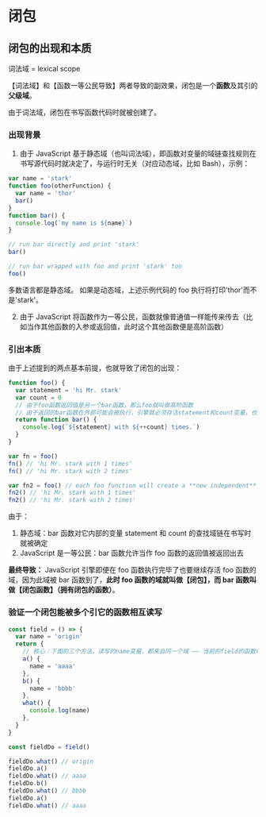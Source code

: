 # 闭包

## 闭包的出现和本质

词法域 = lexical scope

【词法域】和【函数一等公民导致】两者导致的副效果，闭包是一个**函数**及其引的**父级域**。

由于词法域，闭包在书写函数代码时就被创建了。

### 出现背景

1. 由于 JavaScript 基于静态域（也叫词法域），即函数对变量的域链查找规则在书写源代码时就决定了，与运行时无关（对应动态域，比如 Bash），示例：

```js
var name = 'stark'
function foo(otherFunction) {
  var name = 'thor'
  bar()
}
function bar() {
  console.log(`my name is ${name}`)
}

// run bar directly and print 'stark'
bar()

// run bar wrapped with foo and print 'stark' too
foo()
```

多数语言都是静态域。
如果是动态域，上述示例代码的 foo 执行将打印'thor'而不是'stark'。

2. 由于 JavaScript 将函数作为一等公民，函数就像普通值一样能传来传去（比如当作其他函数的入参或返回值，此时这个其他函数便是高阶函数）

### 引出本质

由于上述提到的两点基本前提，也就导致了闭包的出现：

```js
function foo() {
  var statement = 'hi Mr. stark'
  var count = 0
  // 由于foo函数返回值是另一个bar函数，那么foo就叫做高阶函数
  // 由于返回的bar函数在外部可能会被执行，引擎就必须存活statement和count变量，也就是**存活【当前】的foo的函数域**
  return function bar() {
    console.log(`${statement} with ${++count} times.`)
  }
}

var fn = foo()
fn() // 'hi Mr. stark with 1 times'
fn() // 'hi Mr. stark with 2 times'

var fn2 = foo() // each foo function will create a **new independent** scope
fn2() // 'hi Mr. stark with 1 times'
fn2() // 'hi Mr. stark with 2 times'
```

由于：

1. 静态域：bar 函数对它内部的变量 statement 和 count 的查找域链在书写时就被确定
2. JavaScript 是一等公民：bar 函数允许当作 foo 函数的返回值被返回出去

**最终导致：** JavaScript 引擎即便在 foo 函数执行完毕了也要继续存活 foo 函数的域，因为此域被 bar 函数到了，**此时 foo 函数的域就叫做【闭包】，而 bar 函数叫做【闭包函数】（拥有闭包的函数）**。

### 验证一个闭包能被多个引它的函数相互读写

```js
const field = () => {
  var name = 'origin'
  return {
    // 核心：下面的三个方法，读写的name变量，都来自同一个域 —— 当前的field的函数域
    a() {
      name = 'aaaa'
    },
    b() {
      name = 'bbbb'
    },
    what() {
      console.log(name)
    },
  }
}

const fieldDo = field()

fieldDo.what() // origin
fieldDo.a()
fieldDo.what() // aaaa
fieldDo.b()
fieldDo.what() // bbbb
fieldDo.a()
fieldDo.what() // aaaa
```
